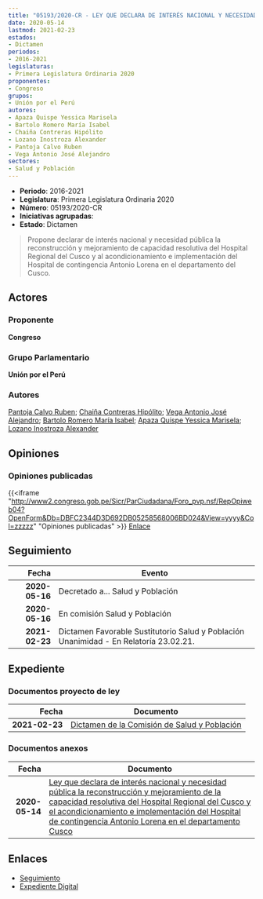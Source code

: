 ```yaml
---
title: "05193/2020-CR - LEY QUE DECLARA DE INTERÉS NACIONAL Y NECESIDAD PÚBLICA LA RECONSTRUCCIÓN Y MEJORAMIENTO DE LA CAPACIDAD RESOLUTIVA DEL HOSPITAL REGIONAL DEL CUSCO Y EL ACONDICIONAMIENTO E IMPLEMENTACIÓN DEL HOSPITAL DE CONTINGENCIA ANTONIO LORENA EN EL DEPARTAMENTO DEL CUSCO"
date: 2020-05-14
lastmod: 2021-02-23
estados:
- Dictamen
periodos:
- 2016-2021
legislaturas:
- Primera Legislatura Ordinaria 2020
proponentes:
- Congreso
grupos:
- Unión por el Perú
autores:
- Apaza Quispe Yessica Marisela
- Bartolo Romero María Isabel
- Chaiña Contreras Hipólito
- Lozano Inostroza Alexander
- Pantoja Calvo Ruben
- Vega Antonio José Alejandro
sectores:
- Salud y Población
---
```

- **Periodo**: 2016-2021
- **Legislatura**: Primera Legislatura Ordinaria 2020
- **Número**: 05193/2020-CR
- **Iniciativas agrupadas**: 
- **Estado**: Dictamen

> Propone declarar de interés nacional y necesidad pública la reconstrucción y mejoramiento de capacidad resolutiva del Hospital Regional del Cusco y al acondicionamiento e implementación del Hospital de contingencia Antonio Lorena en el departamento del Cusco.


## Actores

### Proponente

**Congreso**

### Grupo Parlamentario

**Unión por el Perú**

### Autores

[Pantoja Calvo Ruben](mailto:mailto:rpantoja@congreso.gob.pe); [Chaiña Contreras Hipólito](mailto:mailto:hchaina@congreso.gob.pe); [Vega Antonio José Alejandro](mailto:mailto:jvegaa@congreso.gob.pe); [Bartolo Romero María Isabel](mailto:mailto:mbartolo@congreso.gob.pe); [Apaza Quispe Yessica Marisela](mailto:mailto:yapaza@congreso.gob.pe); [Lozano Inostroza Alexander](mailto:mailto:alozano@congreso.gob.pe)

## Opiniones

### Opiniones publicadas

{{<iframe "http://www2.congreso.gob.pe/Sicr/ParCiudadana/Foro_pvp.nsf/RepOpiweb04?OpenForm&Db=DBFC2344D3D692DB05258568006BD024&View=yyyy&Col=zzzzz" "Opiniones publicadas" >}}
[Enlace](http://www2.congreso.gob.pe/Sicr/ParCiudadana/Foro_pvp.nsf/RepOpiweb04?OpenForm&Db=DBFC2344D3D692DB05258568006BD024&View=yyyy&Col=zzzzz)


## Seguimiento

| Fecha | Evento |
|------:|--------|
| **2020-05-16** | Decretado a... Salud y Población |
| **2020-05-16** | En comisión Salud y Población |
| **2021-02-23** | Dictamen Favorable Sustitutorio Salud y Población Unanimidad - En Relatoría 23.02.21. |

## Expediente

### Documentos proyecto de ley

| Fecha | Documento |
|------:|-----------|
| **2021-02-23** | [Dictamen de la Comisión de Salud y Población](http://www.leyes.congreso.gob.pe/Documentos/2016_2021/Dictamenes/Proyectos_de_Ley/05193DC21MAY20210223.pdf) |

### Documentos anexos

| Fecha | Documento |
|------:|-----------|
| **2020-05-14** | [Ley que declara de interés nacional y necesidad pública la reconstrucción y mejoramiento de la capacidad resolutiva del Hospital Regional del Cusco y el acondicionamiento e implementación del Hospital de contingencia Antonio Lorena en el departamento Cusco](http://www.leyes.congreso.gob.pe/Documentos/2016_2021/Proyectos_de_Ley_y_de_Resoluciones_Legislativas/PL05193-20200514.pdf) |

## Enlaces

- [Seguimiento](http://www2.congreso.gob.pe/Sicr/TraDocEstProc/CLProLey2016.nsf/f7fff46988ca05b1052578e100829cc7/6317b7ad23bcbb15052585690000b674?OpenDocument)
- [Expediente Digital](http://www2.congreso.gob.pe/Sicr/TraDocEstProc/Expvirt_2011.nsf/visbusqptramdoc1621/05193?opendocument)

